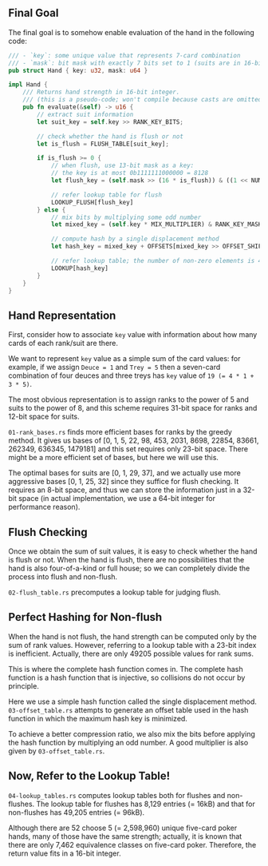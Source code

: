 ## Final Goal

The final goal is to somehow enable evaluation of the hand in the following code:

```rust
/// - `key`: some unique value that represents 7-card combination
/// - `mask`: bit mask with exactly 7 bits set to 1 (suits are in 16-bit groups)
pub struct Hand { key: u32, mask: u64 }

impl Hand {
    /// Returns hand strength in 16-bit integer.
    /// (this is a pseudo-code; won't compile because casts are omitted)
    pub fn evaluate(&self) -> u16 {
        // extract suit information
        let suit_key = self.key >> RANK_KEY_BITS;

        // check whether the hand is flush or not
        let is_flush = FLUSH_TABLE[suit_key];

        if is_flush >= 0 {
            // when flush, use 13-bit mask as a key:
            // the key is at most 0b1111111000000 = 8128
            let flush_key = (self.mask >> (16 * is_flush)) & ((1 << NUMBER_OF_RANKS) - 1);

            // refer lookup table for flush
            LOOKUP_FLUSH[flush_key]
        } else {
            // mix bits by multiplying some odd number
            let mixed_key = (self.key * MIX_MULTIPLIER) & RANK_KEY_MASK;

            // compute hash by a single displacement method
            let hash_key = mixed_key + OFFSETS[mixed_key >> OFFSET_SHIFT];

            // refer lookup table; the number of non-zero elements is 49205
            LOOKUP[hash_key]
        }
    }
}
```

## Hand Representation

First, consider how to associate `key` value with information about how many cards of each rank/suit are there.

We want to represent `key` value as a simple sum of the card values: for example, if we assign `Deuce = 1` and `Trey = 5` then a seven-card combination of four deuces and three treys has `key` value of `19 (= 4 * 1 + 3 * 5)`.

The most obvious representation is to assign ranks to the power of 5 and suits to the power of 8, and this scheme requires 31-bit space for ranks and 12-bit space for suits.

`01-rank_bases.rs` finds more efficient bases for ranks by the greedy method. It gives us bases of [0, 1, 5, 22, 98, 453, 2031, 8698, 22854, 83661, 262349, 636345, 1479181] and this set requires only 23-bit space. There might be a more efficient set of bases, but here we will use this.

The optimal bases for suits are [0, 1, 29, 37], and we actually use more aggressive bases [0, 1, 25, 32] since they suffice for flush checking. It requires an 8-bit space, and thus we can store the information just in a 32-bit space (in actual implementation, we use a 64-bit integer for performance reason).

## Flush Checking

Once we obtain the sum of suit values, it is easy to check whether the hand is flush or not. When the hand is flush, there are no possibilities that the hand is also four-of-a-kind or full house; so we can completely divide the process into flush and non-flush.

`02-flush_table.rs` precomputes a lookup table for judging flush.

## Perfect Hashing for Non-flush

When the hand is not flush, the hand strength can be computed only by the sum of rank values. However, referring to a lookup table with a 23-bit index is inefficient. Actually, there are only 49205 possible values for rank sums.

This is where the complete hash function comes in. The complete hash function is a hash function that is injective, so collisions do not occur by principle.

Here we use a simple hash function called the single displacement method. `03-offset_table.rs` attempts to generate an offset table used in the hash function in which the maximum hash key is minimized.

To achieve a better compression ratio, we also mix the bits before applying the hash function by multiplying an odd number. A good multiplier is also given by `03-offset_table.rs`.

## Now, Refer to the Lookup Table!

`04-lookup_tables.rs` computes lookup tables both for flushes and non-flushes. The lookup table for flushes has 8,129 entries (= 16kB) and that for non-flushes has 49,205 entries (= 96kB).

Although there are 52 choose 5 (= 2,598,960) unique five-card poker hands, many of those have the same strength; actually, it is known that there are only 7,462 equivalence classes on five-card poker. Therefore, the return value fits in a 16-bit integer.
